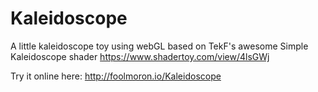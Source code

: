 # Kaleidoscope
A little kaleidoscope toy using webGL based on TekF's awesome Simple Kaleidoscope shader https://www.shadertoy.com/view/4lsGWj

Try it online here: http://foolmoron.io/Kaleidoscope
